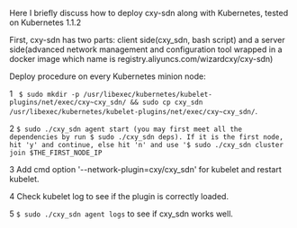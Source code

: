 Here I briefly discuss how to deploy cxy-sdn along with Kubernetes, tested on Kubernetes 1.1.2

First, cxy-sdn has two parts: client side(cxy_sdn, bash script) and a server side(advanced network management and configuration tool wrapped in a docker image which name is registry.aliyuncs.com/wizardcxy/cxy-sdn)

Deploy procedure on every Kubernetes minion node:

1 ` $ sudo mkdir -p /usr/libexec/kubernetes/kubelet-plugins/net/exec/cxy~cxy_sdn/ && sudo cp cxy_sdn /usr/libexec/kubernetes/kubelet-plugins/net/exec/cxy~cxy_sdn/`.

2 `$ sudo ./cxy_sdn agent start (you may first meet all the dependencies by run $ sudo ./cxy_sdn deps).
  If it is the first node, hit 'y' and continue, else hit 'n' and use '$ sudo ./cxy_sdn cluster join $THE_FIRST_NODE_IP`

3 Add cmd option '--network-plugin=cxy/cxy_sdn' for kubelet and restart kubelet.

4 Check kubelet log to see if the plugin is correctly loaded.

5 `$ sudo ./cxy_sdn agent logs` to see if cxy_sdn works well.